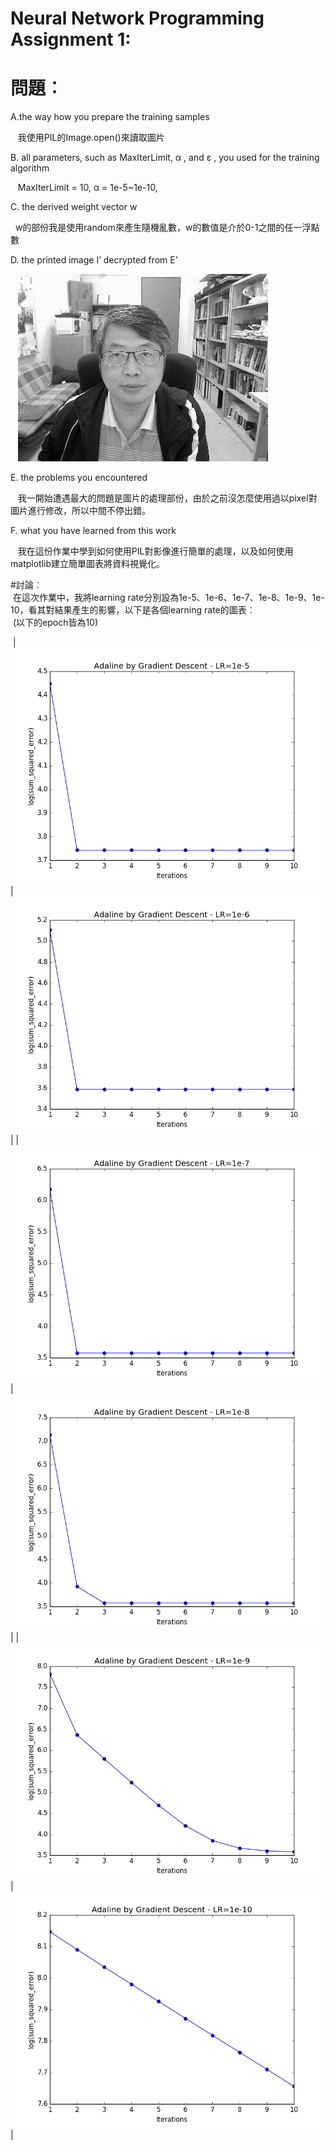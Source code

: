 # Neural Network Programming Assignment 1:

# 問題︰  
  A.the way how you prepare the training samples  
  
    我使用PIL的Image.open()來讀取圖片  
    
  B. all parameters, such as MaxIterLimit, α , and ε , you used for the training algorithm  
  
    MaxIterLimit = 10, α = 1e-5~1e-10,  
    
  C. the derived weight vector w  
  
    w的部份我是使用random來產生隨機亂數，w的數值是介於0-1之間的任一浮點數  
    
  D. the printed image I’ decrypted from E’  
  
    ![error](https://github.com/weiwow123/ML2018_410321114/blob/master/imgResult/decrypted_EP1e-9_10.png)  
    
  E. the problems you encountered  
  
    我一開始遭遇最大的問題是圖片的處理部份，由於之前沒怎麼使用過以pixel對圖片進行修改，所以中間不停出錯。  
    
  F. what you have learned from this work  
  
    我在這份作業中學到如何使用PIL對影像進行簡單的處理，以及如何使用matplotlib建立簡單圖表將資料視覺化。  
    
#討論︰  
  在這次作業中，我將learning rate分別設為1e-5、1e-6、1e-7、1e-8、1e-9、1e-10，看其對結果產生的影響，以下是各個learning rate的圖表︰  
  (以下的epoch皆為10)  
  
  |![error](https://github.com/weiwow123/ML2018_410321114/blob/master/result/1e-5_10.png)|![error](https://github.com/weiwow123/ML2018_410321114/blob/master/result/1e-6_10.png)| 
  |![error](https://github.com/weiwow123/ML2018_410321114/blob/master/result/1e-7_10.png)|![error](https://github.com/weiwow123/ML2018_410321114/blob/master/result/1e-8_10.png)| 
  |![error](https://github.com/weiwow123/ML2018_410321114/blob/master/result/1e-9_10.png)|![error](https://github.com/weiwow123/ML2018_410321114/blob/master/result/1e-10_10.png)| 
  
